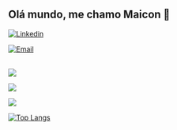 ## Olá mundo, me chamo Maicon 👋

[![Linkedin](https://img.shields.io/badge/LinkedIn-0077B5?style=for-the-badge&logo=linkedin&logoColor=white)](https://www.linkedin.com/in/maiconrb/)

[![Email](https://img.shields.io/badge/Gmail-D14836?style=for-the-badge&logo=gmail&logoColor=white)](mailto:contato.maiconrb@gmail.com)

<div style="display: inline_block"> <br/>
  <a href="https://www.linkedin.com/in/maiconrb/" target="_blank"><img src="https://img.shields.io/badge/-LinkedIn-%230077B5?style=for-the-badge&logo=linkedin&logoColor=white" target="_blank"></a> 

  <a href = "mailto:marciojunior5872@gmail.com"><img src="https://img.shields.io/badge/Gmail-D14836?style=for-the-badge&logo=gmail&logoColor=white" target="_blank"></a>

   <a href="https://discord.gg/#6008" target="_blank"><img src="https://img.shields.io/badge/Discord-7289DA?style=for-the-badge&logo=discord&logoColor=white" target="_blank"></a> 
 
</div>

[![Top Langs](https://github-readme-stats.vercel.app/api/top-langs/?username=MaiconRB&layout=compact)](https://github.com/MaiconRB/github-readme-stats)

